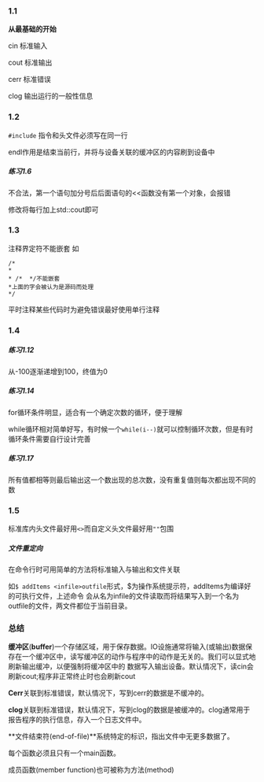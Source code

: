 ### 1.1

**从最基础的开始**

cin 标准输入

cout 标准输出

cerr 标准错误

clog 输出运行的一般性信息

### 1.2

`#include` 指令和头文件必须写在同一行

endl作用是结束当前行，并将与设备关联的缓冲区的内容刷到设备中

##### 练习1.6

不合法，第一个语句加分号后后面语句的<<函数没有第一个对象，会报错

修改将每行加上std::cout即可

### 1.3

注释界定符不能嵌套
如
```
/*
*
* /*  */不能嵌套
*上面的字会被认为是源码而处理
*/
```
平时注释某些代码时为避免错误最好使用单行注释

### 1.4

##### 练习1.12

从-100逐渐递增到100，终值为0

##### 练习1.14

for循环条件明显，适合有一个确定次数的循环，便于理解

while循环相对简单好写，有时候一个`while(i--)`就可以控制循环次数，但是有时循环条件需要自行设计完善

##### 练习1.17

所有值都相等则最后输出这一个数出现的总次数，没有重复值则每次都出现不同的数

### 1.5

标准库内头文件最好用`<>`而自定义头文件最好用`""`包围

##### 文件重定向

在命令行时可用简单的方法将标准输入与输出和文件关联

如`$ addItems <infile>outfile`形式，$为操作系统提示符，addItems为编译好的可执行文件，上述命令
会从名为infile的文件读取而将结果写入到一个名为outfile的文件，两文件都位于当前目录。

### 总结

**缓冲区**(**buffer**)一个存储区域，用于保存数据。IO设施通常将输入(或输出)数据保存在一个缓冲区中，读写缓冲区的动作与程序中的动作是无关的。我们可以显式地刷新输出缓冲，以便强制将缓冲区中的
数据写入输出设备。默认情况下，读cin会刷新cout;程序非正常终止时也会刷新cout

**Cerr**关联到标准错误，默认情况下，写到cerr的数据是不缓冲的。

**clog**关联到标准错误，默认情况下，写到clog的数据是被缓冲的。clog通常用于报告程序的执行信息，存入一个日志文件中。

**文件结束符(end-of-file)**系统特定的标识，指出文件中无更多数据了。

每个函数必须且只有一个main函数。

成员函数(member function)也可被称为方法(method)